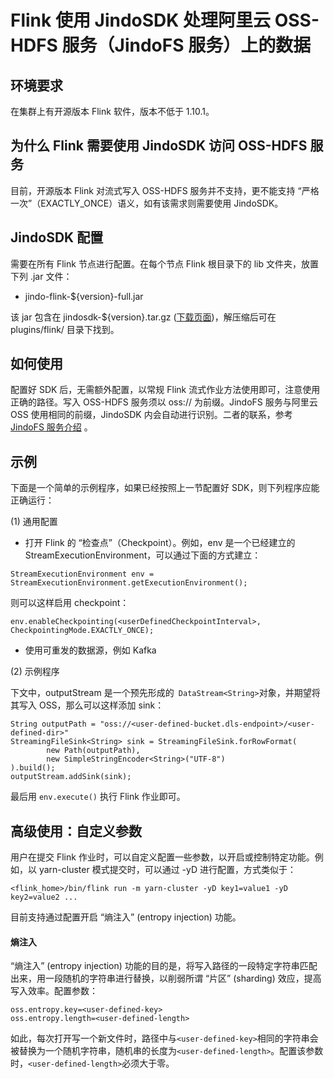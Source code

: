 # Flink 使用 JindoSDK 处理阿里云 OSS-HDFS 服务（JindoFS 服务）上的数据

## 环境要求

在集群上有开源版本 Flink 软件，版本不低于 1.10.1。

## 为什么 Flink 需要使用 JindoSDK 访问 OSS-HDFS 服务

目前，开源版本 Flink 对流式写入 OSS-HDFS 服务并不支持，更不能支持 “严格一次”（EXACTLY_ONCE）语义，如有该需求则需要使用 JindoSDK。

## JindoSDK 配置

需要在所有 Flink 节点进行配置。在每个节点 Flink 根目录下的 lib 文件夹，放置下列 .jar 文件：
* jindo-flink-${version}-full.jar

该 jar 包含在 jindosdk-${version}.tar.gz ([下载页面](/docs/user/4.x/jindodata_download.md))，解压缩后可在 plugins/flink/ 目录下找到。

## 如何使用

配置好 SDK 后，无需额外配置，以常规 Flink 流式作业方法使用即可，注意使用正确的路径。写入 OSS-HDFS 服务须以 oss:// 为前缀。JindoFS 服务与阿里云 OSS 使用相同的前缀，JindoSDK 内会自动进行识别。二者的联系，参考 [JindoFS 服务介绍](/docs/user/4.x/4.6.x/4.6.2/jindofs/jindo_dls_quickstart.md) 。

## 示例

下面是一个简单的示例程序，如果已经按照上一节配置好 SDK，则下列程序应能正确运行：

(1) 通用配置

* 打开 Flink 的 “检查点”（Checkpoint）。例如，env 是一个已经建立的 StreamExecutionEnvironment，可以通过下面的方式建立：
```
StreamExecutionEnvironment env = StreamExecutionEnvironment.getExecutionEnvironment();
```
则可以这样启用 checkpoint：
```
env.enableCheckpointing(<userDefinedCheckpointInterval>, CheckpointingMode.EXACTLY_ONCE);
```

* 使用可重发的数据源，例如 Kafka

(2) 示例程序

下文中，outputStream 是一个预先形成的` DataStream<String>`对象，并期望将其写入 OSS，那么可以这样添加 sink：
```
String outputPath = "oss://<user-defined-bucket.dls-endpoint>/<user-defined-dir>"
StreamingFileSink<String> sink = StreamingFileSink.forRowFormat(
        new Path(outputPath),
        new SimpleStringEncoder<String>("UTF-8")
).build();
outputStream.addSink(sink);
```
最后用 `env.execute()` 执行 Flink 作业即可。

## 高级使用：自定义参数

用户在提交 Flink 作业时，可以自定义配置一些参数，以开启或控制特定功能。例如，以 yarn-cluster 模式提交时，可以通过 -yD 进行配置，方式类似于：
```
<flink_home>/bin/flink run -m yarn-cluster -yD key1=value1 -yD key2=value2 ...
```

目前支持通过配置开启 “熵注入” (entropy injection) 功能。

#### 熵注入

“熵注入” (entropy injection) 功能的目的是，将写入路径的一段特定字符串匹配出来，用一段随机的字符串进行替换，以削弱所谓 “片区” (sharding) 效应，提高写入效率。配置参数：
```
oss.entropy.key=<user-defined-key>
oss.entropy.length=<user-defined-length>
```
如此，每次打开写一个新文件时，路径中与`<user-defined-key>`相同的字符串会被替换为一个随机字符串，随机串的长度为`<user-defined-length>`。配置该参数时，`<user-defined-length>`必须大于零。
